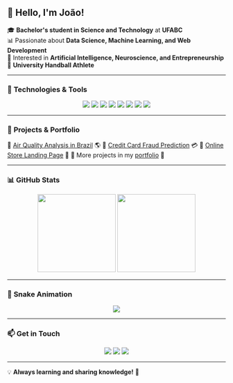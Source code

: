 ## 👋 Hello, I'm João!

🎓 **Bachelor's student in Science and Technology** at **UFABC**  
📊 Passionate about **Data Science, Machine Learning, and Web Development**  
🤖 Interested in **Artificial Intelligence, Neuroscience, and Entrepreneurship**  
🏐 **University Handball Athlete**   

---  

### 🚀 **Technologies & Tools**

<p align="center">
  <img src="https://img.shields.io/badge/Python-3776AB?style=for-the-badge&logo=python&logoColor=white" />
  <img src="https://img.shields.io/badge/Pandas-150458?style=for-the-badge&logo=pandas&logoColor=white" />
  <img src="https://img.shields.io/badge/NumPy-013243?style=for-the-badge&logo=numpy&logoColor=white" />
  <img src="https://img.shields.io/badge/Jupyter-F37626?style=for-the-badge&logo=jupyter&logoColor=white" />
  <img src="https://img.shields.io/badge/Scikit--Learn-F7931E?style=for-the-badge&logo=scikit-learn&logoColor=white" />
  <img src="https://img.shields.io/badge/Git-F05032?style=for-the-badge&logo=git&logoColor=white" />
  <img src="https://img.shields.io/badge/JavaScript-F7DF1E?style=for-the-badge&logo=javascript&logoColor=black" />
  <img src="https://img.shields.io/badge/React-20232A?style=for-the-badge&logo=react&logoColor=61DAFB" />
</p>

---  

### 📂 **Projects & Portfolio**

🔹 [Air Quality Analysis in Brazil](https://github.com/your_username/air-quality-project) 🌎
🔹 [Credit Card Fraud Prediction](https://github.com/your_username/credit-card-fraud) 💳
🔹 [Online Store Landing Page](https://github.com/your_username/online-store) 🛒
🔹 More projects in my [portfolio](https://github.com/your_username) 🚀

---  

### 📊 **GitHub Stats**

<p align="center">
  <img height="180em" src="https://github-readme-stats.vercel.app/api?username=XavierJoao&show_icons=true&theme=radical" />
  <img height="180em" src="https://github-readme-stats.vercel.app/api/top-langs/?username=XavierJoao&layout=compact&langs_count=6&theme=radical" />
</p>

---  

### 🐍 **Snake Animation**

<p align="center">
  <img src="https://github.com/XavierJoao/XavierJoao/blob/output/github-contribution-grid-snake.svg" />
</p>

---  

### 📫 **Get in Touch**

<p align="center">
  <a href="https://www.linkedin.com/in/joão-vítor-4479141a0/"><img src="https://img.shields.io/badge/LinkedIn-0077B5?style=for-the-badge&logo=linkedin&logoColor=white" /></a>
  <a href="https://github.com/XavierJoao"><img src="https://img.shields.io/badge/GitHub-181717?style=for-the-badge&logo=github&logoColor=white" /></a>
  <a href="https://www.instagram.com/_jaoxaviier/"><img src="https://img.shields.io/badge/Instagram-E4405F?style=for-the-badge&logo=instagram&logoColor=white" /></a>
</p>

---  

💡 **Always learning and sharing knowledge!** 🚀
